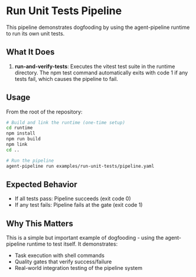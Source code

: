 # Run Unit Tests Pipeline

This pipeline demonstrates dogfooding by using the agent-pipeline runtime to run its own unit tests.

## What It Does

1. **run-and-verify-tests**: Executes the vitest test suite in the runtime directory. The npm test command automatically exits with code 1 if any tests fail, which causes the pipeline to fail.

## Usage

From the root of the repository:

```bash
# Build and link the runtime (one-time setup)
cd runtime
npm install
npm run build
npm link
cd ..

# Run the pipeline
agent-pipeline run examples/run-unit-tests/pipeline.yaml
```

## Expected Behavior

- If all tests pass: Pipeline succeeds (exit code 0)
- If any test fails: Pipeline fails at the gate (exit code 1)

## Why This Matters

This is a simple but important example of dogfooding - using the agent-pipeline runtime to test itself. It demonstrates:

- Task execution with shell commands
- Quality gates that verify success/failure
- Real-world integration testing of the pipeline system
